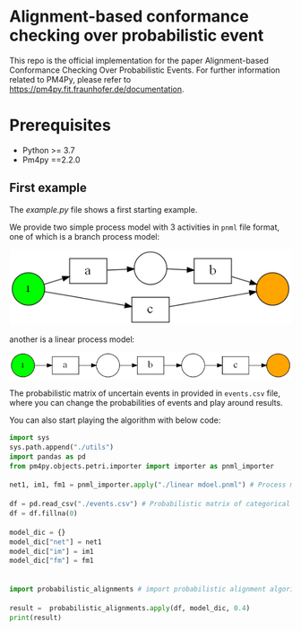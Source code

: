 # Alignment-based conformance checking over probabilistic event

This repo is the official implementation for the paper Alignment-based Conformance Checking Over Probabilistic Events. For further information related to PM4Py, please refer to https://pm4py.fit.fraunhofer.de/documentation. 

# Prerequisites

+ Python >= 3.7
+ Pm4py ==2.2.0

## First example

The *example.py* file shows a first starting example. 

We provide two simple process model with 3 activities in `pnml` file format, one of which is a branch process model:

![branch](./img/branch.png)

another is a linear process model:

![branch](./img/linear.png)

The probabilistic matrix of uncertain events in provided in `events.csv` file, where you can change the probabilities of events and play around results. 

You can also start playing the algorithm with below code:

```python
import sys 
sys.path.append("./utils")
import pandas as pd
from pm4py.objects.petri.importer import importer as pnml_importer

net1, im1, fm1 = pnml_importer.apply("./linear mdoel.pnml") # Process model

df = pd.read_csv("./events.csv") # Probabilistic matrix of categorical distribution
df = df.fillna(0)

model_dic = {}
model_dic["net"] = net1
model_dic["im"] = im1
model_dic["fm"] = fm1


import probabilistic_alignments # import probabilistic alignment algorithm

result =  probabilistic_alignments.apply(df, model_dic, 0.4)
print(result)
```

